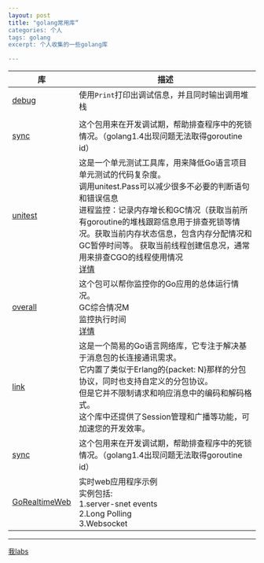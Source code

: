 ```yaml
---
layout: post
title: "golang常用库“
categories: 个人
tags: golang
excerpt: 个人收集的一些golang库

---
```

| 库 | 描述 |
| ------ | ------ |
|[debug](https://github.com/funny/debug)|使用`Print`打印出调试信息，并且同时输出调用堆栈|
|||
| [sync](https://github.com/funny/sync) |这个包用来在开发调试期，帮助排查程序中的死锁情况。（golang1.4出现问题无法取得goroutine id）|
|[unitest](https://github.com/funny/unitest)|这是一个单元测试工具库，用来降低Go语言项目单元测试的代码复杂度。<br>调用unitest.Pass可以减少很多不必要的判断语句和错误信息<br>进程监控：记录内存增长和GC情况（获取当前所有goroutine的堆栈跟踪信息用于排查死锁等情况。获取当前内存状态信息，包含内存分配情况和GC暂停时间等。 获取当前线程创建信息况，通常用来排查CGO的线程使用情况<br>[详情](https://github.com/funny/unitest/blob/master/README_CN.md)|
|[overall](https://github.com/funny/overall)|这个包可以帮你监控你的Go应用的总体运行情况。<br>GC综合情况M<br>监控执行时间<br>[详情](https://github.com/funny/overall/blob/master/README_CN.md)|
|[link](https://github.com/funny/link)|这是一个简易的Go语言网络库，它专注于解决基于消息包的长连接通讯需求。<br>它内置了类似于Erlang的{packet: N}那样的分包协议，同时也支持自定义的分包协议。<br>但是它并不限制请求和响应消息中的编码和解码格式。<br>这个库中还提供了Session管理和广播等功能，可加速您的开发效率。|
|[sync](https://github.com/funny/sync) |这个包用来在开发调试期，帮助排查程序中的死锁情况。（golang1.4出现问题无法取得goroutine id）|
|[GoRealtimeWeb](https://github.com/SimonWaldherr/GoRealtimeWeb)|实时web应用程序示例<br>实例包括: <br>1.server-snet events<br>2.Long Polling <br>3.Websocket|

---
[我labs](https://github.com/NicholeGit/notes/tree/master/golang/README.md)




